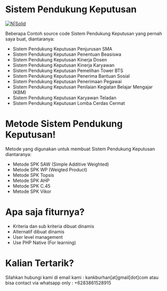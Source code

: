 # Sistem Pendukung Keputusan

[![N|Solid](https://english.newsatfirst.com/support/images/youtube.jpg)](https://www.youtube.com/playlist?list=PLmUohfxwMl0jnS1xrwr-MPNRPeNjV-jjT)

Beberapa Contoh source code Sistem Pendukung Keputusan yang pernah saya buat, diantaranya:

  - Sistem Pendukung Keputusan Penjurusan SMA
  - Sistem Pendukung Keputusan Penentuan Beasiswa
  - Sistem Pendukung Keputusan Kinerja Dosen
  - Sistem Pendukung Keputusan Kinerja Karyawan
  - Sistem Pendukung Keputusan Pemelihan Tower BTS
  - Sistem Pendukung Keputusan Penerima Bantuan Sosial
  - Sistem Pendukung Keputusan Penerimaan Pegawai
  - Sistem Pendukung Keputusan Penilaian Kegiatan Belajar Mengajar (KBM)
  - Sistem Pendukung Keputusan Karyawan Teladan
  - Sistem Pendukung Keputusan Lomba Cerdas Cermat

# Metode Sistem Pendukung Keputusan!
Metode yang digunakan untuk membuat Sistem Pendukung Keputusan diantaranya:
  - Metode SPK SAW (Simple Additive Weighted)
  - Metode SPK WP (Weigted Product)
  - Metode SPK Topsis
  - Metode SPK AHP
  - Metode SPK C.45
  - Metode SPK Vikor


# Apa saja fiturnya?
  - Kriteria dan sub kriteria dibuat dinamis
  - Alternatif dibuat dinamis
  - User level management
  - Use PHP Native (For learning)

# Kalian Tertarik?
Silahkan hubungi kami di email kami : kankburhan[at]gmail[dot]com atau bisa contact via whatsapp only : +6283861528915
